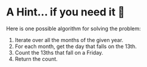 # A Hint... if you need it 🧐

Here is one possible algorithm for solving the problem:

1. Iterate over all the months of the given year.
2. For each month, get the day that falls on the 13th.
3. Count the 13ths that fall on a Friday.
4. Return the count.
